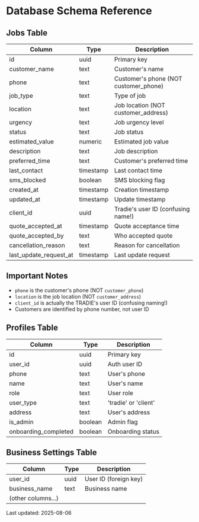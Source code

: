 # Database Schema Reference

## Jobs Table
| Column | Type | Description |
|--------|------|-------------|
| id | uuid | Primary key |
| customer_name | text | Customer's name |
| phone | text | Customer's phone (NOT customer_phone) |
| job_type | text | Type of job |
| location | text | Job location (NOT customer_address) |
| urgency | text | Job urgency level |
| status | text | Job status |
| estimated_value | numeric | Estimated job value |
| description | text | Job description |
| preferred_time | text | Customer's preferred time |
| last_contact | timestamp | Last contact time |
| sms_blocked | boolean | SMS blocking flag |
| created_at | timestamp | Creation timestamp |
| updated_at | timestamp | Update timestamp |
| client_id | uuid | Tradie's user ID (confusing name!) |
| quote_accepted_at | timestamp | Quote acceptance time |
| quote_accepted_by | text | Who accepted quote |
| cancellation_reason | text | Reason for cancellation |
| last_update_request_at | timestamp | Last update request |

## Important Notes
- `phone` is the customer's phone (NOT `customer_phone`)
- `location` is the job location (NOT `customer_address`)
- `client_id` is actually the TRADIE's user ID (confusing naming!)
- Customers are identified by phone number, not user ID

## Profiles Table
| Column | Type | Description |
|--------|------|-------------|
| id | uuid | Primary key |
| user_id | uuid | Auth user ID |
| phone | text | User's phone |
| name | text | User's name |
| role | text | User role |
| user_type | text | 'tradie' or 'client' |
| address | text | User's address |
| is_admin | boolean | Admin flag |
| onboarding_completed | boolean | Onboarding status |

## Business Settings Table
| Column | Type | Description |
|--------|------|-------------|
| user_id | uuid | User ID (foreign key) |
| business_name | text | Business name |
| (other columns...) | | |

Last updated: 2025-08-06